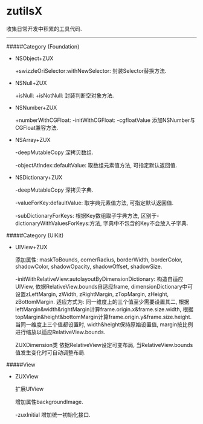 # zutilsX

收集日常开发中积累的工具代码.

---
#####Category (Foundation)

- NSObject+ZUX

  +swizzleOriSelector:withNewSelector: 封装Selector替换方法.

- NSNull+ZUX

  +isNull:
  +isNotNull: 封装判断空对象方法.

- NSNumber+ZUX

  +numberWithCGFloat:
  -initWithCGFloat:
  -cgfloatValue 添加NSNumber与CGFloat兼容方法.

- NSArray+ZUX

  -deepMutableCopy 深拷贝数组.
  
  -objectAtIndex:defaultValue: 取数组元素值方法, 可指定默认返回值.

- NSDictionary+ZUX

  -deepMutableCopy 深拷贝字典.

  -valueForKey:defaultValue: 取字典元素值方法, 可指定默认返回值.

  -subDictionaryForKeys: 根据Key数组取子字典方法, 区别于-dictionaryWithValuesForKeys:方法, 字典中不包含的Key不会放入子字典.

#####Category (UIKit)

- UIView+ZUX

  添加属性: maskToBounds, cornerRadius, borderWidth, borderColor, shadowColor, shadowOpacity, shadowOffset, shadowSize.
  
  -initWithRelativeView:autolayoutByDimensionDictionary:
  构造自适应UIView, 依据RelativeView.bounds自适应frame, dimensionDictionary中可设置zLeftMargin, zWidth, zRightMargin, zTopMargin, zHeight, zBottomMargin. 适应方式为: 同一维度上的三个值至少需要设置其二, 根据leftMargin&width&rightMargin计算frame.origin.x&frame.size.width, 根据topMargin&height&bottomMargin计算frame.origin.y&frame.size.height. 当同一维度上三个值都设置时, width&height保持原始设置值, margin按比例进行缩放以适应RelativeView.bounds.

  ZUXDimension类
  依据RelativeView设定可变布局, 当RelativeView.bounds值发生变化时可自动调整布局.

#####View

- ZUXView

  扩展UIView
  
  增加属性backgroundImage.
  
  -zuxInitial
  增加统一初始化接口.
